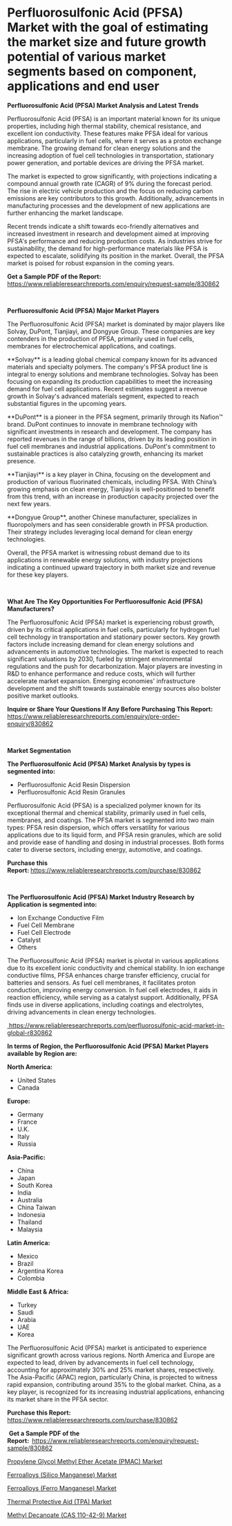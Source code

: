 <p><h1>Perfluorosulfonic Acid (PFSA) Market with the goal of estimating the market size and future growth potential of various market segments based on component, applications and end user</h1></p><p><strong>Perfluorosulfonic Acid (PFSA) Market Analysis and Latest Trends</strong></p>
<p><p>Perfluorosulfonic Acid (PFSA) is an important material known for its unique properties, including high thermal stability, chemical resistance, and excellent ion conductivity. These features make PFSA ideal for various applications, particularly in fuel cells, where it serves as a proton exchange membrane. The growing demand for clean energy solutions and the increasing adoption of fuel cell technologies in transportation, stationary power generation, and portable devices are driving the PFSA market.</p><p>The market is expected to grow significantly, with projections indicating a compound annual growth rate (CAGR) of 9% during the forecast period. The rise in electric vehicle production and the focus on reducing carbon emissions are key contributors to this growth. Additionally, advancements in manufacturing processes and the development of new applications are further enhancing the market landscape. </p><p>Recent trends indicate a shift towards eco-friendly alternatives and increased investment in research and development aimed at improving PFSA's performance and reducing production costs. As industries strive for sustainability, the demand for high-performance materials like PFSA is expected to escalate, solidifying its position in the market. Overall, the PFSA market is poised for robust expansion in the coming years.</p></p>
<p><strong>Get a Sample PDF of the Report:&nbsp;</strong> <a href="https://www.reliableresearchreports.com/enquiry/request-sample/830862?utm_campaign=31&utm_medium=2&utm_source=Github&utm_content=ia&utm_term=02022025&utm_id=perfluorosulfonic-acid-pfsa">https://www.reliableresearchreports.com/enquiry/request-sample/830862</a></p>
<p>&nbsp;</p>
<p><strong>Perfluorosulfonic Acid (PFSA) Major Market Players</strong></p>
<p><p>The Perfluorosulfonic Acid (PFSA) market is dominated by major players like Solvay, DuPont, Tianjiayi, and Dongyue Group. These companies are key contenders in the production of PFSA, primarily used in fuel cells, membranes for electrochemical applications, and coatings.</p><p>**Solvay** is a leading global chemical company known for its advanced materials and specialty polymers. The company's PFSA product line is integral to energy solutions and membrane technologies. Solvay has been focusing on expanding its production capabilities to meet the increasing demand for fuel cell applications. Recent estimates suggest a revenue growth in Solvay's advanced materials segment, expected to reach substantial figures in the upcoming years.</p><p>**DuPont** is a pioneer in the PFSA segment, primarily through its Nafion™ brand. DuPont continues to innovate in membrane technology with significant investments in research and development. The company has reported revenues in the range of billions, driven by its leading position in fuel cell membranes and industrial applications. DuPont's commitment to sustainable practices is also catalyzing growth, enhancing its market presence.</p><p>**Tianjiayi** is a key player in China, focusing on the development and production of various fluorinated chemicals, including PFSA. With China’s growing emphasis on clean energy, Tianjiayi is well-positioned to benefit from this trend, with an increase in production capacity projected over the next few years.</p><p>**Dongyue Group**, another Chinese manufacturer, specializes in fluoropolymers and has seen considerable growth in PFSA production. Their strategy includes leveraging local demand for clean energy technologies.</p><p>Overall, the PFSA market is witnessing robust demand due to its applications in renewable energy solutions, with industry projections indicating a continued upward trajectory in both market size and revenue for these key players.</p></p>
<p>&nbsp;</p>
<p><strong>What Are The Key Opportunities For Perfluorosulfonic Acid (PFSA) Manufacturers?</strong></p>
<p><p>The Perfluorosulfonic Acid (PFSA) market is experiencing robust growth, driven by its critical applications in fuel cells, particularly for hydrogen fuel cell technology in transportation and stationary power sectors. Key growth factors include increasing demand for clean energy solutions and advancements in automotive technologies. The market is expected to reach significant valuations by 2030, fueled by stringent environmental regulations and the push for decarbonization. Major players are investing in R&D to enhance performance and reduce costs, which will further accelerate market expansion. Emerging economies' infrastructure development and the shift towards sustainable energy sources also bolster positive market outlooks.</p></p>
<p><strong>Inquire or Share Your Questions If Any Before Purchasing This Report:</strong> <a href="https://www.reliableresearchreports.com/enquiry/pre-order-enquiry/830862?utm_campaign=31&utm_medium=2&utm_source=Github&utm_content=ia&utm_term=02022025&utm_id=perfluorosulfonic-acid-pfsa">https://www.reliableresearchreports.com/enquiry/pre-order-enquiry/830862</a></p>
<p>&nbsp;</p>
<p><strong>Market Segmentation</strong></p>
<p><strong>The Perfluorosulfonic Acid (PFSA) Market Analysis by types is segmented into:</strong></p>
<p><ul><li>Perfluorosulfonic Acid Resin Dispersion</li><li>Perfluorosulfonic Acid Resin Granules</li></ul></p>
<p><p>Perfluorosulfonic Acid (PFSA) is a specialized polymer known for its exceptional thermal and chemical stability, primarily used in fuel cells, membranes, and coatings. The PFSA market is segmented into two main types: PFSA resin dispersion, which offers versatility for various applications due to its liquid form, and PFSA resin granules, which are solid and provide ease of handling and dosing in industrial processes. Both forms cater to diverse sectors, including energy, automotive, and coatings.</p></p>
<p><strong>Purchase this Report:&nbsp;</strong><a href="https://www.reliableresearchreports.com/purchase/830862?utm_campaign=31&utm_medium=2&utm_source=Github&utm_content=ia&utm_term=02022025&utm_id=perfluorosulfonic-acid-pfsa">https://www.reliableresearchreports.com/purchase/830862</a></p>
<p>&nbsp;</p>
<p><strong>The Perfluorosulfonic Acid (PFSA) Market Industry Research by Application is segmented into:</strong></p>
<p><ul><li>Ion Exchange Conductive Film</li><li>Fuel Cell Membrane</li><li>Fuel Cell Electrode</li><li>Catalyst</li><li>Others</li></ul></p>
<p><p>The Perfluorosulfonic Acid (PFSA) market is pivotal in various applications due to its excellent ionic conductivity and chemical stability. In ion exchange conductive films, PFSA enhances charge transfer efficiency, crucial for batteries and sensors. As fuel cell membranes, it facilitates proton conduction, improving energy conversion. In fuel cell electrodes, it aids in reaction efficiency, while serving as a catalyst support. Additionally, PFSA finds use in diverse applications, including coatings and electrolytes, driving advancements in clean energy technologies.</p></p>
<p><a href="https://www.reliableresearchreports.com/perfluorosulfonic-acid-market-in-global-r830862?utm_campaign=31&utm_medium=2&utm_source=Github&utm_content=ia&utm_term=02022025&utm_id=perfluorosulfonic-acid-pfsa">&nbsp;https://www.reliableresearchreports.com/perfluorosulfonic-acid-market-in-global-r830862</a></p>
<p><strong>In terms of Region, the Perfluorosulfonic Acid (PFSA) Market Players available by Region are:</strong></p>
<p>
    <p> <strong> North America: </strong>
        <ul>
            <li>United States</li>
            <li>Canada</li>
        </ul>
        </p> 
    <p> <strong> Europe: </strong>
        <ul>
            <li>Germany</li>
            <li>France</li>
            <li>U.K.</li>
            <li>Italy</li>
            <li>Russia</li>
        </ul>
        </p> 
    <p> <strong> Asia-Pacific: </strong>
        <ul>
            <li>China</li>
            <li>Japan</li>
            <li>South Korea</li>
            <li>India</li>
            <li>Australia</li>
            <li>China Taiwan</li>
            <li>Indonesia</li>
            <li>Thailand</li>
            <li>Malaysia</li>
        </ul>
        </p> 
    <p> <strong> Latin America: </strong>
        <ul>
            <li>Mexico</li>
            <li>Brazil</li>
            <li>Argentina Korea</li>
            <li>Colombia</li>
        </ul>
        </p> 
    <p> <strong> Middle East & Africa: </strong>
        <ul>
            <li>Turkey</li>
            <li>Saudi</li>
            <li>Arabia</li>
            <li>UAE</li>
            <li>Korea</li>
        </ul>
    </p>
    </p>
<p><p>The Perfluorosulfonic Acid (PFSA) market is anticipated to experience significant growth across various regions. North America and Europe are expected to lead, driven by advancements in fuel cell technology, accounting for approximately 30% and 25% market shares, respectively. The Asia-Pacific (APAC) region, particularly China, is projected to witness rapid expansion, contributing around 35% to the global market. China, as a key player, is recognized for its increasing industrial applications, enhancing its market share in the PFSA sector.</p></p>
<p><strong>Purchase this Report: </strong><a href="https://www.reliableresearchreports.com/purchase/830862?utm_campaign=31&utm_medium=2&utm_source=Github&utm_content=ia&utm_term=02022025&utm_id=perfluorosulfonic-acid-pfsa">https://www.reliableresearchreports.com/purchase/830862</a></p>
<p>&nbsp;<strong>Get a Sample PDF of the Report:&nbsp;&nbsp;</strong><a href="https://www.reliableresearchreports.com/enquiry/request-sample/830862?utm_campaign=31&utm_medium=2&utm_source=Github&utm_content=ia&utm_term=02022025&utm_id=perfluorosulfonic-acid-pfsa">https://www.reliableresearchreports.com/enquiry/request-sample/830862</a></p>
<p><strong></strong></p>
<p><p><a href="https://github.com/locarol73/Market-Research-Report-List-1/blob/main/propylene-glycol-methyl-ether-acetate-pmac-market.md?utm_campaign=31&utm_medium=2&utm_source=Github&utm_content=ia&utm_term=02022025&utm_id=perfluorosulfonic-acid-pfsa">Propylene Glycol Methyl Ether Acetate (PMAC) Market</a></p><p><a href="https://github.com/benhaeneye/Market-Research-Report-List-1/blob/main/ferroalloys-silico-manganese-market.md?utm_campaign=31&utm_medium=2&utm_source=Github&utm_content=ia&utm_term=02022025&utm_id=perfluorosulfonic-acid-pfsa">Ferroalloys (Silico Manganese) Market</a></p><p><a href="https://github.com/ajatawlasta/Market-Research-Report-List-1/blob/main/ferroalloys-ferro-manganese-market.md?utm_campaign=31&utm_medium=2&utm_source=Github&utm_content=ia&utm_term=02022025&utm_id=perfluorosulfonic-acid-pfsa">Ferroalloys (Ferro Manganese) Market</a></p><p><a href="https://github.com/semiensamuel72378/Market-Research-Report-List-1/blob/main/thermal-protective-aid-tpa-market.md?utm_campaign=31&utm_medium=2&utm_source=Github&utm_content=ia&utm_term=02022025&utm_id=perfluorosulfonic-acid-pfsa">Thermal Protective Aid (TPA) Market</a></p><p><a href="https://github.com/letisharempel95/Market-Research-Report-List-1/blob/main/methyl-decanoate-cas-110-42-9-market.md?utm_campaign=31&utm_medium=2&utm_source=Github&utm_content=ia&utm_term=02022025&utm_id=perfluorosulfonic-acid-pfsa">Methyl Decanoate (CAS 110-42-9) Market</a></p></p>